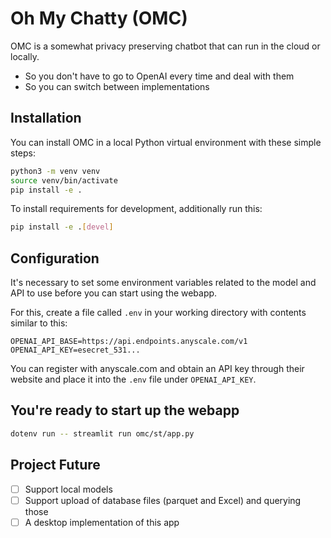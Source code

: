# Oh My Chatty (OMC)

OMC is a somewhat privacy preserving chatbot that can run in the cloud
or locally.

- So you don't have to go to OpenAI every time and deal with them
- So you can switch between implementations

## Installation

You can install OMC in a local Python virtual environment with these simple steps:

```bash
python3 -m venv venv
source venv/bin/activate
pip install -e .
```

To install requirements for development, additionally run this:

```bash
pip install -e .[devel]
```

## Configuration

It's necessary to set some environment variables related to the model
and API to use before you can start using the webapp.

For this, create a file called `.env` in your working directory with
contents similar to this:

```
OPENAI_API_BASE=https://api.endpoints.anyscale.com/v1
OPENAI_API_KEY=esecret_531...
```

You can register with anyscale.com and obtain an API key through their
website and place it into the `.env` file under `OPENAI_API_KEY`.

## You're ready to start up the webapp

```bash
dotenv run -- streamlit run omc/st/app.py
```

## Project Future

- [ ] Support local models
- [ ] Support upload of database files (parquet and Excel) and querying those
- [ ] A desktop implementation of this app
